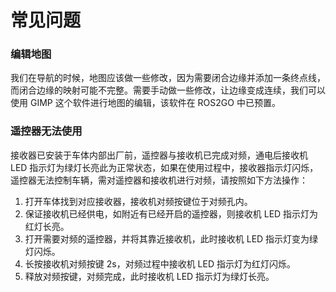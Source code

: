 # 常见问题

### 编辑地图

我们在导航的时候，地图应该做一些修改，因为需要闭合边缘并添加一条终点线，而闭合边缘的映射可能不完整。需要手动做一些修改，让边缘变成连续，我们可以使用 GIMP 这个软件进行地图的编辑，该软件在 ROS2GO 中已预置。

### 遥控器无法使用

接收器已安装于车体内部出厂前，遥控器与接收机已完成对频，通电后接收机 LED 指示灯为绿灯长亮此为正常状态，如果在使用过程中，接收器指示灯闪烁，遥控器无法控制车辆，需对遥控器和接收机进行对频，请按照如下方法操作：

1. 打开车体找到对应接收器，接收机对频按键位于对频孔内。
2. 保证接收机已经供电，如附近有已经开启的遥控器，则接收机 LED 指示灯为红灯长亮。
3. 打开需要对频的遥控器，并将其靠近接收机，此时接收机 LED 指示灯变为绿灯闪烁。
4. 长按接收机对频按键 2s，对频过程中接收机 LED 指示灯为红灯闪烁。
5. 释放对频按键，对频完成，此时接收机 LED 指示灯为绿灯长亮。